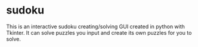 # sudoku
This is an interactive sudoku creating/solving GUI created in python with Tkinter.
It can solve puzzles you input and create its own puzzles for you to solve.

